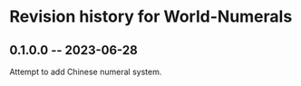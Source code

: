 # Revision history for World-Numerals

## 0.1.0.0 -- 2023-06-28

Attempt to add Chinese numeral system.
